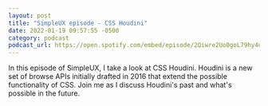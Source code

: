 ```yaml
---
layout: post
title: "SimpleUX episode - CSS Houdini"
date: 2022-01-19 09:57:55 -0500
category: podcast
podcast_url: https://open.spotify.com/embed/episode/2Qiwre2Uo0goL79hy4uk8g?utm_source=generator
---
```


In this episode of SimpleUX, I take a look at CSS Houdini. Houdini is a new set of browse APIs initially drafted in 2016 that extend the possible functionality of CSS. Join me as I discuss Houdini's past and what's possible in the future.

